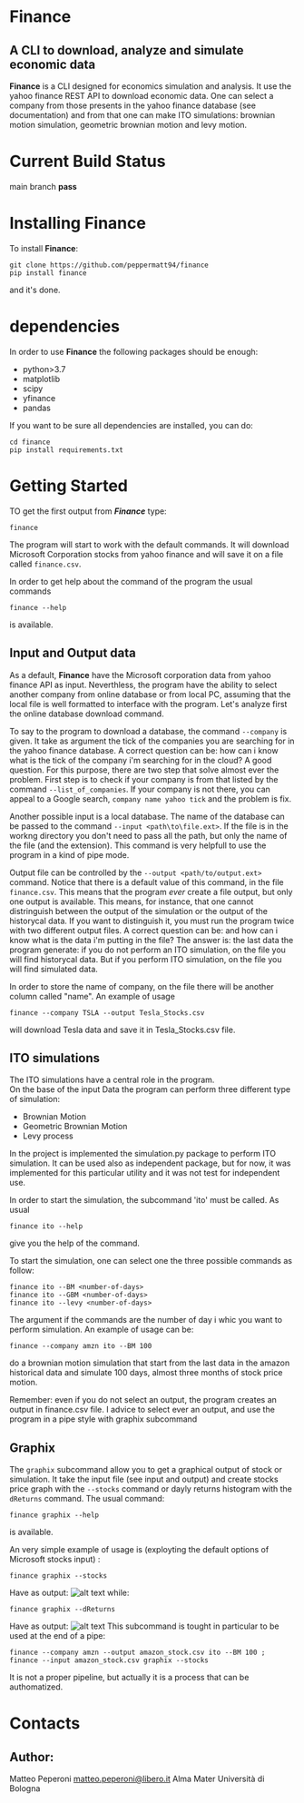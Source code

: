# Finance
## A CLI to download, analyze and simulate economic data

**Finance** is a CLI designed for economics simulation and analysis.
It use the yahoo finance REST API to download economic data.
One can select a company from those presents in the yahoo finance database 
(see documentation) and from that one can make ITO simulations:
brownian motion simulation, geometric brownian motion and 
levy motion.

# Current Build Status
main branch **pass**

# Installing Finance

To install **Finance**:
```
git clone https://github.com/peppermatt94/finance
pip install finance
```
and it's done.

# dependencies

In order to use **Finance** the following packages should be enough:

* python>3.7
* matplotlib
* scipy
* yfinance
* pandas

If you want to be sure all dependencies are installed, you can
do:
```
cd finance
pip install requirements.txt
```
# Getting Started

TO get the first output from ***Finance***  type:
```
finance
```
The program will start to work with the default commands.
It will download Microsoft Corporation stocks from yahoo finance and 
will save it on a file called `finance.csv`.

In order to get help about the command of the program the usual commands
```
finance --help
```
is available.

## Input and Output data

As a default, **Finance** have the Microsoft corporation data from yahoo finance
API as input. Neverthless, the program have the ability to select another company
from online database or from local PC, assuming that the local file is well formatted to interface 
with the program. Let's analyze first the online database download command.

To say to the program to download a database, the command `--company` is given.
It take as argument the tick of the companies you are searching for in the yahoo finance
database. A correct question can be: how can i know what is the tick of the company i'm
searching for in the cloud? A good question. For this purpose, there are two step that solve
almost ever the problem. First step is to check if your company is from that listed by the 
command `--list_of_companies`. If your company is not there, you can appeal to a Google search, 
`company name yahoo tick` and the problem is fix. 

Another possible input is a local database. The name of the database can be passed
to the command `--input <path\to\file.ext>`. If the file is in the workng directory
you don't need to pass all the path, but only the name of the file (and the extension).
This command is very helpfull to use the program in a kind of pipe mode.

Output file can be controlled by the `--output <path/to/output.ext>` command. Notice that 
there is a default value of this command, in the file `finance.csv`. This means that the program
*ever* create a file output, but only one output is available. This means, for instance, that one
cannot distringuish between the output of the simulation or the output of the historycal data. If you
want to distinguish it, you must run the program twice with two different output files.
A correct question can be: and how can i know what is the data i'm putting in the file? The answer is: the last
data the program generate: if you do not perform an ITO simulation, on the file you will find historycal data. But if
you perform ITO simulation, on the file you will find simulated data. 

In order to store the name of company, on the file there will be another column called "name".
An example of usage
```
finance --company TSLA --output Tesla_Stocks.csv
```
will download Tesla data and save it in Tesla_Stocks.csv file. 

## ITO simulations

The ITO simulations have a central role in the program.  
On the base of the input Data the program can perform three different type of simulation:
* Brownian Motion
* Geometric Brownian Motion
* Levy process

In the project is implemented the simulation.py package to perform ITO simulation.
It can be used also as independent package, but for now, it was implemented for this
particular utility and it was not test for independent use.

In order to start the simulation, the subcommand 'ito' must be called.
As usual
```
finance ito --help
```
give you the help of the command.

To start the simulation, one can select one the three possible commands as follow:
```
finance ito --BM <number-of-days>
finance ito --GBM <number-of-days>
finance ito --levy <number-of-days>
```
The argument if the commands are the number of day i whic you want to perform simulation.
An example of usage can be:
```
finance --company amzn ito --BM 100
```
do a brownian motion simulation that start from the last data 
in the amazon historical data and simulate 100 days, almost three
months of stock price motion. 

Remember: even if you do not select an output, the program creates an output in finance.csv file.
I advice to select ever an output, and use the program in a pipe style with graphix subcommand

## Graphix

The `graphix` subcommand allow you to get a graphical output of stock or simulation. 
It take the input file (see input and output) and create stocks price graph with the
`--stocks` command or dayly returns histogram with the `dReturns` command.
The usual command: 
```
finance graphix --help
```
is available. 

An very simple example of usage is (exployting the default options of Microsoft stocks input) :
```
finance graphix --stocks
```
Have as output:
![alt text](https://github.com/peppermatt94/finance/blob/main/img/stocks.png)
while:
```
finance graphix --dReturns
```
Have as output:
![alt text](https://github.com/peppermatt94/finance/blob/main/img/dReturns.png)
This subcommand is tought in particular to be used at the end of a pipe:
```
finance --company amzn --output amazon_stock.csv ito --BM 100 ; finance --input amazon_stock.csv graphix --stocks
```
It is not a proper pipeline, but actually it is a process that can be authomatized.

# Contacts

## Author: 
Matteo Peperoni
matteo.peperoni@libero.it
Alma Mater Università di Bologna

